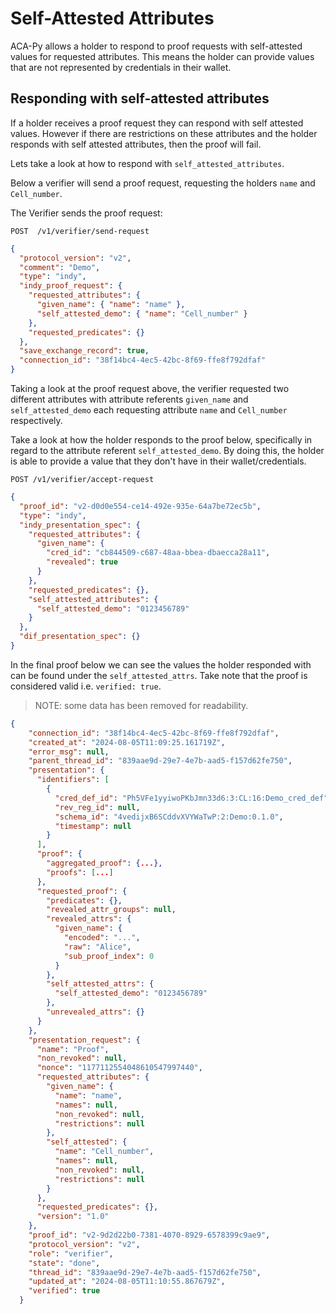 # Self-Attested Attributes

ACA-Py allows a holder to respond to proof requests with self-attested values
for requested attributes. This means the holder can provide values that are not
represented by credentials in their wallet.

## Responding with self-attested attributes

If a holder receives a proof request they can respond with self attested values.
However if there are restrictions on these attributes and the holder responds
with self attested attributes, then the proof will fail.

Lets take a look at how to respond with `self_attested_attributes`.

Below a verifier will send a proof request, requesting the holders `name` and
`Cell_number`.

The Verifier sends the proof request:

```http
POST  /v1/verifier/send-request
```

```json
{
  "protocol_version": "v2",
  "comment": "Demo",
  "type": "indy",
  "indy_proof_request": {
    "requested_attributes": {
      "given_name": { "name": "name" },
      "self_attested_demo": { "name": "Cell_number" }
    },
    "requested_predicates": {}
  },
  "save_exchange_record": true,
  "connection_id": "38f14bc4-4ec5-42bc-8f69-ffe8f792dfaf"
}
```

Taking a look at the proof request above, the verifier requested two different
attributes with attribute referents `given_name` and `self_attested_demo` each
requesting attribute `name` and `Cell_number` respectively.

Take a look at how the holder responds to the proof below, specifically in
regard to the attribute referent `self_attested_demo`. By doing this, the holder
is able to provide a value that they don't have in their wallet/credentials.

```http
POST /v1/verifier/accept-request
```

```json
{
  "proof_id": "v2-d0d0e554-ce14-492e-935e-64a7be72ec5b",
  "type": "indy",
  "indy_presentation_spec": {
    "requested_attributes": {
      "given_name": {
        "cred_id": "cb844509-c687-48aa-bbea-dbaecca28a11",
        "revealed": true
      }
    },
    "requested_predicates": {},
    "self_attested_attributes": {
      "self_attested_demo": "0123456789"
    }
  },
  "dif_presentation_spec": {}
}
```

In the final proof below we can see the values the holder responded with can be found under the `self_attested_attrs`. Take note that the proof is considered valid i.e. `verified: true`.

> NOTE: some data has been removed for readability.

```json
{
    "connection_id": "38f14bc4-4ec5-42bc-8f69-ffe8f792dfaf",
    "created_at": "2024-08-05T11:09:25.161719Z",
    "error_msg": null,
    "parent_thread_id": "839aae9d-29e7-4e7b-aad5-f157d62fe750",
    "presentation": {
      "identifiers": [
        {
          "cred_def_id": "Ph5VFe1yyiwoPKbJmn33d6:3:CL:16:Demo_cred_def",
          "rev_reg_id": null,
          "schema_id": "4vedijxB6SCddvXVYWaTwP:2:Demo:0.1.0",
          "timestamp": null
        }
      ],
      "proof": {
        "aggregated_proof": {...},
        "proofs": [...]
      },
      "requested_proof": {
        "predicates": {},
        "revealed_attr_groups": null,
        "revealed_attrs": {
          "given_name": {
            "encoded": "...",
            "raw": "Alice",
            "sub_proof_index": 0
          }
        },
        "self_attested_attrs": {
          "self_attested_demo": "0123456789"
        },
        "unrevealed_attrs": {}
      }
    },
    "presentation_request": {
      "name": "Proof",
      "non_revoked": null,
      "nonce": "1177112554048610547997440",
      "requested_attributes": {
        "given_name": {
          "name": "name",
          "names": null,
          "non_revoked": null,
          "restrictions": null
        },
        "self_attested": {
          "name": "Cell_number",
          "names": null,
          "non_revoked": null,
          "restrictions": null
        }
      },
      "requested_predicates": {},
      "version": "1.0"
    },
    "proof_id": "v2-9d2d22b0-7381-4070-8929-6578399c9ae9",
    "protocol_version": "v2",
    "role": "verifier",
    "state": "done",
    "thread_id": "839aae9d-29e7-4e7b-aad5-f157d62fe750",
    "updated_at": "2024-08-05T11:10:55.867679Z",
    "verified": true
  }
```
